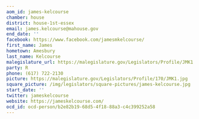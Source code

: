 ```yaml
---
aom_id: james-kelcourse
chamber: house
district: house-1st-essex
email: james.kelcourse@mahouse.gov
end_date: ''
facebook: https://www.facebook.com/jamesmkelcourse/
first_name: James
hometown: Amesbury
last_name: Kelcourse
malegislature_url: https://malegislature.gov/Legislators/Profile/JMK1
party: R
phone: (617) 722-2130
picture: https://malegislature.gov/Legislators/Profile/170/JMK1.jpg
square_picture: /img/legislators/square-pictures/james-kelcourse.jpg
start_date: ''
twitter: jameskelcourse
website: https://jameskelcourse.com/
ocd_id: ocd-person/b2e82b19-68d5-4f18-88a3-c4c399252a58
---
```

